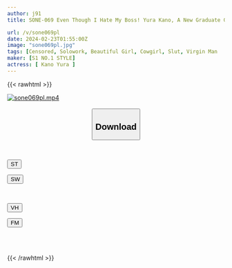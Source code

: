```yaml
---
author: j91
title: SONE-069 Even Though I Hate My Boss! Yura Kano, A New Graduate Girl Who Has Been Shaking And Wanting To Eat Her Boss Since The Day She Found Out She Was A Virgin [propensity, Virginity Eating]

url: /v/sone069pl
date: 2024-02-23T01:55:00Z
image: "sone069pl.jpg"
tags: [Censored, Solowork, Beautiful Girl, Cowgirl, Slut, Virgin Man	]
maker: [S1 NO.1 STYLE]
actress: [ Kano Yura ]
---
```



{{< rawhtml >}}

<div class="video" data-videoid="MAmjygrqYAtmVp9">
    <a href="javascript:;">
        <img src="/v/sone069pl/sone069pl.jpg" width="WIDTH" height="HEIGHT" alt="sone069pl.mp4" loading="lazy">
    </a>
</div>

<script type="text/javascript" src="https://j91.asia/asset/on-demand-st.js"></script>

<br>
  <link rel="stylesheet" href="https://j91.asia/asset/bs5.css">
  
  <center>
  <button class="btn btn-primary" type="button" data-bs-toggle="collapse" data-bs-target=".multi-collapse" aria-expanded="false" aria-controls="multiCollapseExample1 multiCollapseExample2"><h2>Download</h2></button></center>
</p>
<div class="row">
  <div class="col">
    <div class="collapse multi-collapse" id="multiCollapseExample1">
      <div class="card card-body">
	      	      <br>
<div class="buttons">  
<p><a href="https://streamtape.to/v/MAmjygrqYAtmVp9" target="_blank"><button class="btn-hover color-3"><i class="fa fa-download"></i> ST</button></a></p>
<p><a href="https://cdnwish.com/6r4wxy96i6af" target="_blank"><button class="btn-hover color-2"><i class="fa fa-download"></i> SW</button></a></p></div>
    </div>
  </div>
</div>
  <div class="col">
    <div class="collapse multi-collapse" id="multiCollapseExample2">
      <div class="card card-body">
	      <br>
<div class="buttons">
<p><a href="https://vidhidepro.com/f/eu1k1xn3rvq3"><button class="btn-hover color-9"><i class="fa fa-download"></i> VH</button></a></p>
<p><a href="https://filemoon.sx/d/1rpusqrhrorl"><button class="btn-hover color-8"><i class="fa fa-download"></i> FM</button></a></p></div>
<br><br>
      </div>
    </div>
  </div>
</div>

{{< /rawhtml >}}